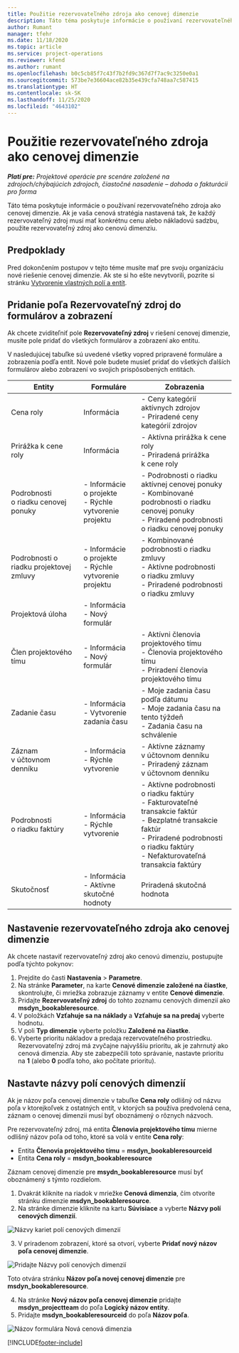 ```yaml
---
title: Použitie rezervovateľného zdroja ako cenovej dimenzie
description: Táto téma poskytuje informácie o používaní rezervovateľného zdroja ako cenovej dimenzie.
author: Rumant
manager: tfehr
ms.date: 11/18/2020
ms.topic: article
ms.service: project-operations
ms.reviewer: kfend
ms.author: rumant
ms.openlocfilehash: b0c5cb85f7c43f7b2fd9c367d7f7ac9c3250e0a1
ms.sourcegitcommit: 573be7e36604ace82b35e439cfa748aa7c587415
ms.translationtype: HT
ms.contentlocale: sk-SK
ms.lasthandoff: 11/25/2020
ms.locfileid: "4643102"
---
```

# <a name="use-a-bookable-resource-as-a-pricing-dimension"></a>Použitie rezervovateľného zdroja ako cenovej dimenzie

 _**Platí pre:** Projektové operácie pre scenáre založené na zdrojoch/chýbajúcich zdrojoch, čiastočné nasadenie – dohoda o fakturácii pro forma_ 

Táto téma poskytuje informácie o používaní rezervovateľného zdroja ako cenovej dimenzie. Ak je vaša cenová stratégia nastavená tak, že každý rezervovateľný zdroj musí mať konkrétnu cenu alebo nákladovú sadzbu, použite rezervovateľný zdroj ako cenovú dimenziu.

## <a name="prerequisites"></a>Predpoklady
Pred dokončením postupov v tejto téme musíte mať pre svoju organizáciu nové riešenie cenovej dimenzie. Ak ste si ho ešte nevytvorili, pozrite si stránku [Vytvorenie vlastných polí a entít](../pricing-costing/create-custom-fields-entities-pricing-dimensions.md).

## <a name="add-the-bookable-resource-field-to-forms-and-views"></a>Pridanie poľa Rezervovateľný zdroj do formulárov a zobrazení
Ak chcete zviditeľniť pole **Rezervovateľný zdroj** v riešení cenovej dimenzie, musíte pole pridať do všetkých formulárov a zobrazení ako entitu.

V nasledujúcej tabuľke sú uvedené všetky vopred pripravené formuláre a zobrazenia podľa entít. Nové pole budete musieť pridať do všetkých ďalších formulárov alebo zobrazení vo svojich prispôsobených entitách.

|   Entity        | Formuláre   |Zobrazenia        |
| ------------------------------|---------------------------------|----------------------------------|
|  Cena roly| Informácia | - Ceny kategórií aktívnych zdrojov<br> - Priradené ceny kategórií zdrojov |
|  Prirážka k cene roly| Informácia| - Aktívna prirážka k cene roly<br>- Priradená prirážka k cene roly |
|  Podrobnosti o riadku cenovej ponuky| - Informácie o projekte<br>- Rýchle vytvorenie projektu| - Podrobnosti o riadku aktívnej cenovej ponuky<br>- Kombinované podrobnosti o riadku cenovej ponuky<br>- Priradené podrobnosti o riadku cenovej ponuky |
|  Podrobnosti o riadku projektovej zmluvy| - Informácie o projekte<br>- Rýchle vytvorenie projektu| - Kombinované podrobnosti o riadku zmluvy<br>- Aktívne podrobnosti o riadku zmluvy<br>- Priradené podrobnosti o riadku zmluvy |
|  Projektová úloha| - Informácia<br>- Nový formulár| &nbsp; |
|  Člen projektového tímu| - Informácia<br>- Nový formulár| - Aktívni členovia projektového tímu<br>- Členovia projektového tímu<br>- Priradení členovia projektového tímu |
|  Zadanie času| - Informácia<br>- Vytvorenie zadania času| - Moje zadania času podľa dátumu<br>- Moje zadania času na tento týždeň<br>- Zadania času na schválenie|
|  Záznam v účtovnom denníku| - Informácia<br>- Rýchle vytvorenie| - Aktívne záznamy v účtovnom denníku<br>- Priradený záznam v účtovnom denníku |
|  Podrobnosti o riadku faktúry| - Informácia<br>- Rýchle vytvorenie| - Aktívne podrobnosti o riadku faktúry<br>- Fakturovateľné transakcie faktúr<br>- Bezplatné transakcie faktúr<br>- Priradené podrobnosti o riadku faktúry <br>- Nefakturovateľná transakcia faktúry|
|  Skutočnosť| - Informácia<br>- Aktívne skutočné hodnoty| Priradená skutočná hodnota |

## <a name="set-up-a-bookable-resource-as-a-pricing-dimension"></a>Nastavenie rezervovateľného zdroja ako cenovej dimenzie
Ak chcete nastaviť rezervovateľný zdroj ako cenovú dimenziu, postupujte podľa týchto pokynov:

1. Prejdite do časti **Nastavenia** > **Parametre**. 
2. Na stránke **Parameter**, na karte **Cenové dimenzie založené na čiastke**, skontrolujte, či mriežka zobrazuje záznamy v entite **Cenové dimenzie**. 
2. Pridajte **Rezervovateľný zdroj** do tohto zoznamu cenových dimenzií ako **msdyn_bookableresource**. 
3. V položkách **Vzťahuje sa na náklady** a **Vzťahuje sa na predaj** vyberte hodnotu.
4. V poli **Typ dimenzie** vyberte položku **Založené na čiastke**. 
5. Vyberte prioritu nákladov a predaja rezervovateľného prostriedku. Rezervovateľný zdroj má zvyčajne najvyššiu prioritu, ak je zahrnutý ako cenová dimenzia. Aby ste zabezpečili toto správanie, nastavte prioritu na **1** (alebo **0** podľa toho, ako počítate prioritu).

## <a name="set-up-pricing-dimension-field-names"></a>Nastavte názvy polí cenových dimenzií

Ak je názov poľa cenovej dimenzie v tabuľke **Cena roly** odlišný od názvu poľa v ktorejkoľvek z ostatných entít, v ktorých sa používa predvolená cena, záznam o cenovej dimenzii musí byť oboznámený o rôznych názvoch.  

Pre rezervovateľný zdroj, má entita **Členovia projektového tímu** mierne odlišný názov poľa od toho, ktoré sa volá v entite **Cena roly**: 

 - Entita **Členovia projektového tímu** = **msdyn_bookableresourceid**
 - Entita **Cena roly** = **msdyn_bookableresource**

Záznam cenovej dimenzie pre **msydn_bookableresource** musí byť oboznámený s týmto rozdielom.

1. Dvakrát kliknite na riadok v mriežke **Cenová dimenzia**, čím otvoríte stránku dimenzie **msdyn_bookableresource**.
2. Na stránke dimenzie kliknite na kartu **Súvisiace** a vyberte **Názvy polí cenových dimenzií**.

  ![Názvy kariet polí cenových dimenzií](media/PD-fieldname.png)

3. V priradenom zobrazení, ktoré sa otvorí, vyberte **Pridať nový názov poľa cenovej dimenzie**.

  ![Pridajte Názvy polí cenových dimenzií](media/Add-NewPD-fieldname.png)

  Toto otvára stránku **Názov poľa novej cenovej dimenzie** pre **msdyn_bookableresource**. 

4. Na stránke **Nový názov poľa cenovej dimenzie** pridajte **msdyn_projectteam** do poľa **Logický názov entity**.
5. Pridajte **msdyn_bookableresourceid** do poľa **Názov poľa**.

 ![Názov formulára Nová cenová dimenzia](media/PD-fieldname-Added.png)


[!INCLUDE[footer-include](../includes/footer-banner.md)]